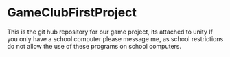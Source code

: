 # GameClubFirstProject
This is the git hub repository for our game project, its attached to unity
If you only have a school computer please message me, as school restrictions do not allow the use of these programs on school computers. 
